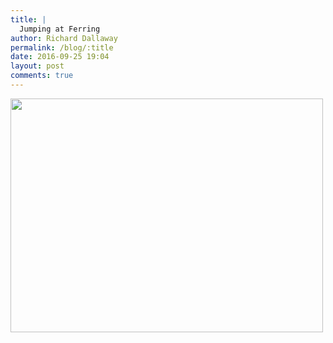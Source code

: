 ```yaml
---
title: |
  Jumping at Ferring
author: Richard Dallaway
permalink: /blog/:title
date: 2016-09-25 19:04
layout: post
comments: true
---
```


<div><a href="//static.skitters.dallaway.com/YFtp_FullSizeRender.jpg"><img src="//static.skitters.dallaway.com/YFtp_thumb_FullSizeRender.jpg" width="500" height="374"/></a></div>


  
      

